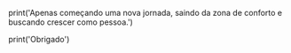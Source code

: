 


print('Apenas começando uma nova jornada, saindo da zona de conforto e buscando crescer como pessoa.')

print('Obrigado')
